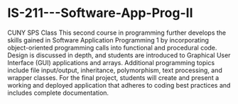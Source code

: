 # IS-211---Software-App-Prog-II
 CUNY SPS Class
This second course in programming further develops the skills gained in Software Application Programming 1 by incorporating object-oriented programming calls into functional and procedural code. Design is discussed in depth, and students are introduced to Graphical User Interface (GUI) applications and arrays. Additional programming topics include file input/output, inheritance, polymorphism, text processing, and wrapper classes. For the final project, students will create and present a working and deployed application that adheres to coding best practices and includes complete documentation.
